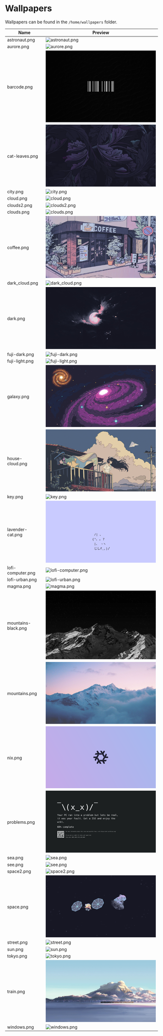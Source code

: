 # Wallpapers

Wallpapers can be found in the `/home/wallpapers` folder.

| Name                | Preview                                                        |
|---------------------|----------------------------------------------------------------|
| astronaut.png       | ![astronaut.png](../home/wallpapers/astronaut.png)             |
| aurore.png          | ![aurore.png](../home/wallpapers/aurore.png)                   |
| barcode.png         | ![barcode.png](../home/wallpapers/barcode.png)                 |
| cat-leaves.png      | ![cat-leaves.png](../home/wallpapers/cat-leaves.png)           |
| city.png            | ![city.png](../home/wallpapers/city.png)                       |
| cloud.png           | ![cloud.png](../home/wallpapers/cloud.png)                     |
| clouds2.png         | ![clouds2.png](../home/wallpapers/clouds2.png)                 |
| clouds.png          | ![clouds.png](../home/wallpapers/clouds.png)                   |
| coffee.png          | ![coffee.png](../home/wallpapers/coffee.png)                   |
| dark_cloud.png      | ![dark_cloud.png](../home/wallpapers/dark_cloud.png)           |
| dark.png            | ![dark.png](../home/wallpapers/dark.png)                       |
| fuji-dark.png       | ![fuji-dark.png](../home/wallpapers/fuji-dark.png)             |
| fuji-light.png      | ![fuji-light.png](../home/wallpapers/fuji-light.png)           |
| galaxy.png          | ![galaxy.png](../home/wallpapers/galaxy.png)                   |
| house-cloud.png     | ![house-cloud.png](../home/wallpapers/house-cloud.png)         |
| key.png             | ![key.png](../home/wallpapers/key.png)                         |
| lavender-cat.png    | ![lavender-cat.png](../home/wallpapers/lavender-cat.png)       |
| lofi-computer.png   | ![lofi-computer.png](../home/wallpapers/lofi-computer.png)     |
| lofi-urban.png      | ![lofi-urban.png](../home/wallpapers/lofi-urban.png)           |
| magma.png           | ![magma.png](../home/wallpapers/magma.png)                     |
| mountains-black.png | ![mountains-black.png](../home/wallpapers/mountains-black.png) |
| mountains.png       | ![mountains.png](../home/wallpapers/mountains.png)             |
| nix.png             | ![nix.png](../home/wallpapers/nix.png)                         |
| problems.png        | ![problems.png](../home/wallpapers/problems.png)               |
| sea.png             | ![sea.png](../home/wallpapers/sea.png)                         |
| see.png             | ![see.png](../home/wallpapers/see.png)                         |
| space2.png          | ![space2.png](../home/wallpapers/space2.png)                   |
| space.png           | ![space.png](../home/wallpapers/space.png)                     |
| street.png          | ![street.png](../home/wallpapers/street.png)                   |
| sun.png             | ![sun.png](../home/wallpapers/sun.png)                         |
| tokyo.png           | ![tokyo.png](../home/wallpapers/tokyo.png)                     |
| train.png           | ![train.png](../home/wallpapers/train.png)                     |
| windows.png         | ![windows.png](../home/wallpapers/windows.png)                 |
